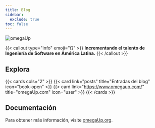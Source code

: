 ```yaml
---
title: Blog 
sidebar:
  exclude: true
toc: false
---
```

![omegaUp](/logo/omegaUp.png)

{{< callout type="info" emoji="Ω" >}}
  **Incrementando el talento de Ingeniería de Software en América Latina.**
{{< /callout >}}

## Explora

{{< cards cols="2" >}}
  {{< card link="posts" title="Entradas del blog" icon="book-open" >}}
  {{< card link="https://www.omegaup.com/" title="omegaUp.com" icon="user" >}}
{{< /cards >}}

## Documentación

Para obtener más información, visite [omegaUp.org](https://www.omegaup.org).


